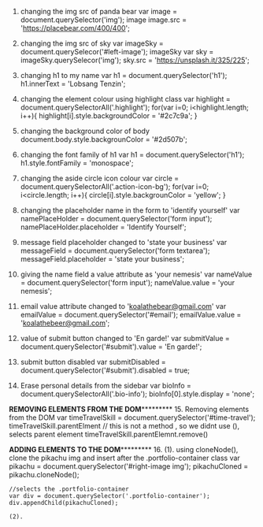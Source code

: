 1. changing the img src of panda bear
   var image = document.querySelector('img');
   image
   image.src = 'https://placebear.com/400/400';

2. changing the img src of sky
   var imageSky = document.querySelecor('#left-image');
   imageSky
   var sky = imageSky.querySelecor('img');
   sky.src = 'https://unsplash.it/325/225';
3. changing h1 to my name
    var h1 = document.querySelector('h1');
    h1.innerText = 'Lobsang Tenzin';

4. changing the element colour using highlight class
   var highlight = document.querySelectorAll('.highlight');
   for(var i=0; i<highlight.length; i++){
     highlight[i].style.backgroundColor = '#2c7c9a';
   }


5. changing the background color of body
   document.body.style.backgrounColor = '#2d507b';

6. changing the font family of h1
   var h1 = document.querySelector('h1');
   h1.style.fontFamily = 'monospace';

7. changing the aside circle icon colour
   var circle = document.querySelectorAll('.action-icon-bg');
   for(var i=0; i<circle.length; i++){
     circle[i].style.backgrounColor = 'yellow';
   }

8. changing the placeholder name in the form to 'identify yourself'
   var namePlaceHolder = document.querySelector('form input');
   namePlaceHolder.placeholder = 'Identify Yourself';

9. message field placeholder changed to 'state your business'
   var messageField = document.querySelector('form textarea');
   messageField.placeholder = 'state your business';

10. giving the name field a value attribute as 'your nemesis'
    var nameValue = document.querySelector('form input');
    nameValue.value = 'your nemesis';

11. email value attribute changed to 'koalathebear@gmail.com'
    var emailValue = document.querySelector('#email');
    emailValue.value = 'koalathebeer@gmail.com';

12. value of submit button changed to 'En garde!'
    var submitValue = document.querySelector('#submit').value = 'En garde!';

13. submit button disabled
    var submitDisabled = document.querySelector('#submit').disabled = true;

14. Erase personal details from the sidebar
    var bioInfo = document.querySelectorAll('.bio-info');
    bioInfo[0].style.display = 'none';

**REMOVING ELEMENTS FROM THE DOM***********
15. Removing elements from the DOM
    var timeTravelSkill = document.querySelector('#time-travel');
    timeTravelSkill.parentElment    // this is not a method , so we didnt use (), selects parent element
    timeTravelSkill.parentElemnt.remove()

**ADDING ELEMENTS TO THE DOM***********
16. (1). using cloneNode(), clone the pikachu img and insert after the .portfolio-container class
    var pikachu = document.querySelector('#right-image img');
    pikachuCloned = pikachu.cloneNode();

    //selects the .portfolio-container
    var div = document.querySelector('.portfolio-container');
    div.appendChild(pikachuCloned);

    (2).
